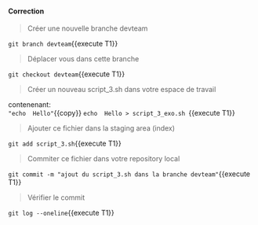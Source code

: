 #### Correction

> Créer une nouvelle branche devteam

`git branch devteam`{{execute T1}}

> Déplacer vous dans cette branche

`git checkout devteam`{{execute T1}}

> Créer un nouveau script_3.sh  dans votre espace de travail  

contenenant:  
  `"echo  Hello"`{{copy}}
  `echo  Hello > script_3_exo.sh `{{execute T1}}
  
> Ajouter ce fichier dans la staging area (index)

`git add script_3.sh`{{execute T1}}

> Commiter ce fichier dans votre repository local

`git commit -m "ajout du script_3.sh dans la branche devteam"`{{execute T1}}

> Vérifier le commit

`git log --oneline`{{execute T1}}
